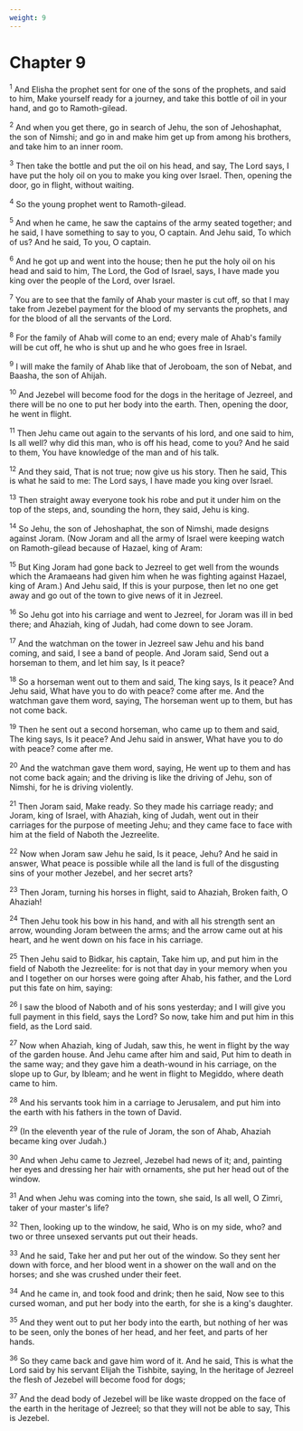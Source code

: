 ```yaml
---
weight: 9
---
```


# Chapter 9

<sup>1</sup> And Elisha the prophet sent for one of the sons of the prophets, and said to him, Make yourself ready for a journey, and take this bottle of oil in your hand, and go to Ramoth-gilead. 

<sup>2</sup> And when you get there, go in search of Jehu, the son of Jehoshaphat, the son of Nimshi; and go in and make him get up from among his brothers, and take him to an inner room. 

<sup>3</sup> Then take the bottle and put the oil on his head, and say, The Lord says, I have put the holy oil on you to make you king over Israel. Then, opening the door, go in flight, without waiting. 

<sup>4</sup> So the young prophet went to Ramoth-gilead. 

<sup>5</sup> And when he came, he saw the captains of the army seated together; and he said, I have something to say to you, O captain. And Jehu said, To which of us? And he said, To you, O captain. 

<sup>6</sup> And he got up and went into the house; then he put the holy oil on his head and said to him, The Lord, the God of Israel, says, I have made you king over the people of the Lord, over Israel. 

<sup>7</sup> You are to see that the family of Ahab your master is cut off, so that I may take from Jezebel payment for the blood of my servants the prophets, and for the blood of all the servants of the Lord. 

<sup>8</sup> For the family of Ahab will come to an end; every male of Ahab's family will be cut off, he who is shut up and he who goes free in Israel. 

<sup>9</sup> I will make the family of Ahab like that of Jeroboam, the son of Nebat, and Baasha, the son of Ahijah. 

<sup>10</sup> And Jezebel will become food for the dogs in the heritage of Jezreel, and there will be no one to put her body into the earth. Then, opening the door, he went in flight. 

<sup>11</sup> Then Jehu came out again to the servants of his lord, and one said to him, Is all well? why did this man, who is off his head, come to you? And he said to them, You have knowledge of the man and of his talk. 

<sup>12</sup> And they said, That is not true; now give us his story. Then he said, This is what he said to me: The Lord says, I have made you king over Israel. 

<sup>13</sup> Then straight away everyone took his robe and put it under him on the top of the steps, and, sounding the horn, they said, Jehu is king. 

<sup>14</sup> So Jehu, the son of Jehoshaphat, the son of Nimshi, made designs against Joram. (Now Joram and all the army of Israel were keeping watch on Ramoth-gilead because of Hazael, king of Aram: 

<sup>15</sup> But King Joram had gone back to Jezreel to get well from the wounds which the Aramaeans had given him when he was fighting against Hazael, king of Aram.) And Jehu said, If this is your purpose, then let no one get away and go out of the town to give news of it in Jezreel. 

<sup>16</sup> So Jehu got into his carriage and went to Jezreel, for Joram was ill in bed there; and Ahaziah, king of Judah, had come down to see Joram. 

<sup>17</sup> And the watchman on the tower in Jezreel saw Jehu and his band coming, and said, I see a band of people. And Joram said, Send out a horseman to them, and let him say, Is it peace? 

<sup>18</sup> So a horseman went out to them and said, The king says, Is it peace? And Jehu said, What have you to do with peace? come after me. And the watchman gave them word, saying, The horseman went up to them, but has not come back. 

<sup>19</sup> Then he sent out a second horseman, who came up to them and said, The king says, Is it peace? And Jehu said in answer, What have you to do with peace? come after me. 

<sup>20</sup> And the watchman gave them word, saying, He went up to them and has not come back again; and the driving is like the driving of Jehu, son of Nimshi, for he is driving violently. 

<sup>21</sup> Then Joram said, Make ready. So they made his carriage ready; and Joram, king of Israel, with Ahaziah, king of Judah, went out in their carriages for the purpose of meeting Jehu; and they came face to face with him at the field of Naboth the Jezreelite. 

<sup>22</sup> Now when Joram saw Jehu he said, Is it peace, Jehu? And he said in answer, What peace is possible while all the land is full of the disgusting sins of your mother Jezebel, and her secret arts? 

<sup>23</sup> Then Joram, turning his horses in flight, said to Ahaziah, Broken faith, O Ahaziah! 

<sup>24</sup> Then Jehu took his bow in his hand, and with all his strength sent an arrow, wounding Joram between the arms; and the arrow came out at his heart, and he went down on his face in his carriage. 

<sup>25</sup> Then Jehu said to Bidkar, his captain, Take him up, and put him in the field of Naboth the Jezreelite: for is not that day in your memory when you and I together on our horses were going after Ahab, his father, and the Lord put this fate on him, saying: 

<sup>26</sup> I saw the blood of Naboth and of his sons yesterday; and I will give you full payment in this field, says the Lord? So now, take him and put him in this field, as the Lord said. 

<sup>27</sup> Now when Ahaziah, king of Judah, saw this, he went in flight by the way of the garden house. And Jehu came after him and said, Put him to death in the same way; and they gave him a death-wound in his carriage, on the slope up to Gur, by Ibleam; and he went in flight to Megiddo, where death came to him. 

<sup>28</sup> And his servants took him in a carriage to Jerusalem, and put him into the earth with his fathers in the town of David. 

<sup>29</sup> (In the eleventh year of the rule of Joram, the son of Ahab, Ahaziah became king over Judah.) 

<sup>30</sup> And when Jehu came to Jezreel, Jezebel had news of it; and, painting her eyes and dressing her hair with ornaments, she put her head out of the window. 

<sup>31</sup> And when Jehu was coming into the town, she said, Is all well, O Zimri, taker of your master's life? 

<sup>32</sup> Then, looking up to the window, he said, Who is on my side, who? and two or three unsexed servants put out their heads. 

<sup>33</sup> And he said, Take her and put her out of the window. So they sent her down with force, and her blood went in a shower on the wall and on the horses; and she was crushed under their feet. 

<sup>34</sup> And he came in, and took food and drink; then he said, Now see to this cursed woman, and put her body into the earth, for she is a king's daughter. 

<sup>35</sup> And they went out to put her body into the earth, but nothing of her was to be seen, only the bones of her head, and her feet, and parts of her hands. 

<sup>36</sup> So they came back and gave him word of it. And he said, This is what the Lord said by his servant Elijah the Tishbite, saying, In the heritage of Jezreel the flesh of Jezebel will become food for dogs; 

<sup>37</sup> And the dead body of Jezebel will be like waste dropped on the face of the earth in the heritage of Jezreel; so that they will not be able to say, This is Jezebel. 


